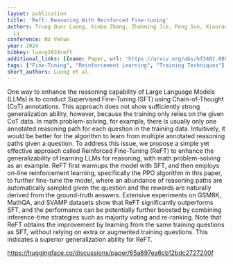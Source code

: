 ```yaml
---
layout: publication
title: 'Reft: Reasoning With Reinforced Fine-tuning'
authors: Trung Quoc Luong, Xinbo Zhang, Zhanming Jie, Peng Sun, Xiaoran Jin, Hang
  Li
conference: No Venue
year: 2024
bibkey: luong2024reft
additional_links: [{name: Paper, url: 'https://arxiv.org/abs/hf2401.08967'}]
tags: ["Fine-Tuning", "Reinforcement Learning", "Training Techniques"]
short_authors: Luong et al.
---
```

One way to enhance the reasoning capability of Large Language Models (LLMs) is to conduct Supervised Fine-Tuning (SFT) using Chain-of-Thought (CoT) annotations. This approach does not show sufficiently strong generalization ability, however, because the training only relies on the given CoT data. In math problem-solving, for example, there is usually only one annotated reasoning path for each question in the training data. Intuitively, it would be better for the algorithm to learn from multiple annotated reasoning paths given a question. To address this issue, we propose a simple yet effective approach called Reinforced Fine-Tuning (ReFT) to enhance the generalizability of learning LLMs for reasoning, with math problem-solving as an example. ReFT first warmups the model with SFT, and then employs on-line reinforcement learning, specifically the PPO algorithm in this paper, to further fine-tune the model, where an abundance of reasoning paths are automatically sampled given the question and the rewards are naturally derived from the ground-truth answers. Extensive experiments on GSM8K, MathQA, and SVAMP datasets show that ReFT significantly outperforms SFT, and the performance can be potentially further boosted by combining inference-time strategies such as majority voting and re-ranking. Note that ReFT obtains the improvement by learning from the same training questions as SFT, without relying on extra or augmented training questions. This indicates a superior generalization ability for ReFT.

https://huggingface.co/discussions/paper/65a897ea6cb12bdc2727200f
